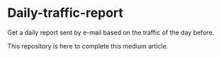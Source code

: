 # Daily-traffic-report
Get a daily report sent by e-mail based on the traffic of the day before. 

This repository is here to complete this medium article.
